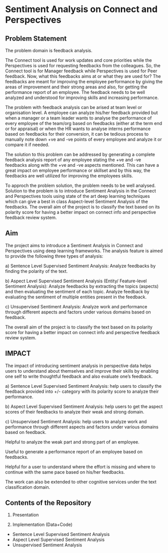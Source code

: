 # Sentiment Analysis on Connect and Perspectives


## Problem Statement

The problem domain is feedback analysis. 

The Connect tool is used for work updates and core priorities while the Perspectives is used for requesting feedbacks from the colleagues. So, the Connect tool is for Manager feedback while Perspectives is used for Peer feedback. Now, what this feedbacks aims at or what they are used for? The feedbacks are meant for improving the employee performance by giving the areas of improvement and their strong areas and also, for getting the performance report of an employee. The feedback needs to be well analyzed and understood for improving skills and increasing performance.

The problem with feedback analysis can be arised at team level or organisation level. A employee can analyze his/her feedback provided but when a manager or a team leader wants to analyse the performance of every employee of the team/org based on feedbacks (either at the term end or for appraisal) or when the HR wants to analyse interns performance based on feedbacks for their conversion, it can be tedious process to manually note down +ve and -ve points of every employee and analyze it or compare it if needed.

The solution to this problem can be addressed by generating a complete feedback analysis report of any employee stating the +ve and -ve feedbacks along with the +ve and -ve aspects mentioned. This can have a great impact on employee performance or skillset and by this way, the feedbacks are well utilized for improving the employees skills.


To approch the problem solution, the problem needs to be well analysed. Solution to the problem is to introduce Sentiment Analysis in the Connect and Perspectives tools using state of the art deep learning techniques which can give a best in class Aspect-level Sentiment Analysis of the feedbacks. The overall aim of the project is to classify the text based on its polarity score for having a better impact on connect info and perspective feedback review system.


## Aim

The project aims to introduce a Sentiment Analysis in Connect and Perspectives using deep learning frameworks. The analysis feature is aimed to provide the following three types of analysis:

a) Sentence Level Supervised Sentiment Analysis: Analyze feedbacks by finding the polarity of the text.

b) Aspect Level Supervised Sentiment Analysis (Entity/ Feature-level Sentiment Analysis): Analyze feedbacks by extracting the topics (aspects) and then evaluating the sentiment of each topic. Analyze feedback by evaluating the sentiment of multiple entities present in the feedback. 

c) Unsupervised Sentiment Analysis: Analyze work and performance through different aspects and factors under various domains based on feedback.

The overall aim of the project is to classify the text based on its polarity score for having a better impact on connect info and perspective feedback review system.



## IMPACT

The impact of introducing sentiment analysis in perspective data helps users to understand about themselves and improve their skills by enabling one self to write thoughtful feedback and also evaluate one’s feedback.

a) Sentence Level Supervised Sentiment Analysis: help users to classify the feedback provided into +/- category with its polarity score to analyze their performance. 

b) Aspect Level Supervised Sentiment Analysis: help users to get the aspect scores of their feedbacks to analyze their weak and strong domain.

c) Unsupervised Sentiment Analysis: help users to analyze work and performance through different aspects and factors under various domains based on feedback.

Helpful to analyze the weak part and strong part of an employee.

Useful to generate a performance report of an employee based on feedbacks.

Helpful for a user to understand where the effort is missing and where to continue with the same pace based on his/her feedbacks.

The work can also be extended to other cognitive services under the text classification domain.


## Contents of the Repository


1) Presentation

2) Implementation (Data+Code)

- Sentence Level Supervised Sentiment Analysis
- Aspect Level Supervised Sentiment Analysis
- Unsupervised Sentiment Analysis
